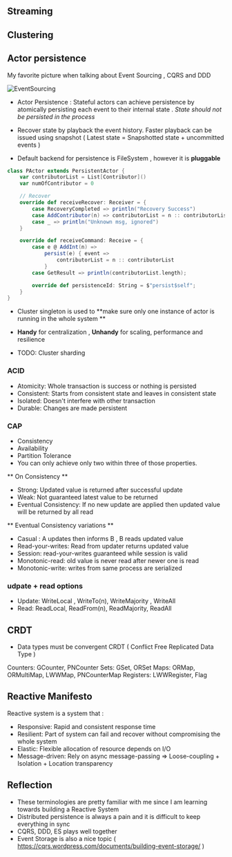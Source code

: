 ## Streaming

## Clustering 

## Actor persistence

My favorite picture when talking about Event Sourcing , CQRS and DDD 

![EventSourcing](http://codeofrob.com/images/internal_codeofrob_com/DDDOverview_big.jpg)


- Actor Persistence : Stateful actors can achieve persistence by atomically persisting each event to their internal state . *State should not be persisted in the process*

- Recover state by playback the event history. Faster playback can be issued using snapshot ( Latest state = Snapshotted state + uncommitted events )

- Default backend for persistence is FileSystem , however it is **pluggable**

```scala
class PActor extends PersistentActor {
    var contributorList = List[Contributor]()
    var numOfContributor = 0

    // Recover
    override def receiveRecover: Receiver = {
        case RecoveryCompleted => println("Recovery Success")
        case AddContributor(n) => contributorList = n :: contributorList
        case _ => println("Unknown msg, ignored")
    }

    override def receiveCommand: Receive = {
        case e @ AddInt(n) =>
            persist(e) { event =>
                contributorList = n :: contributorList
            }
        case GetResult => println(contributorList.length);

        override def persistenceId: String = $"persist$self";
    }
}
```

- Cluster singleton is used to **make sure only one instance of actor is running in the whole system **

- **Handy** for centralization , **Unhandy** for scaling, performance and resilience

- TODO: Cluster sharding

### ACID
- Atomicity: Whole transaction is success or nothing is persisted
- Consistent: Starts from consistent state and leaves in consistent state
- Isolated: Doesn't interfere with other transaction
- Durable: Changes are made persistent

### CAP
- Consistency
- Availability
- Partition Tolerance
- You can only achieve only two within three of those properties.


** On Consistency **
- Strong: Updated value is returned after successful update
- Weak: Not guaranteed latest value to be returned
- Eventual Consistency: If no new update are applied then updated value will be returned by all read

** Eventual Consistency variations **
- Casual : A updates then informs B , B reads updated value
- Read-your-writes: Read from updater returns updated value
- Session: read-your-writes guaranteed while session is valid
- Monotonic-read: old value is never read after newer one is read
- Monotonic-write: writes from same process are serialized

### udpate + read options
- Update: WriteLocal , WriteTo(n), WriteMajority , WriteAll
- Read: ReadLocal, ReadFrom(n), ReadMajority, ReadAll

## CRDT
- Data types must be convergent CRDT ( Conflict Free Replicated Data Type )

Counters: GCounter, PNCounter
Sets: GSet, ORSet
Maps: ORMap, ORMultiMap, LWWMap, PNCounterMap
Registers: LWWRegister, Flag

## Reactive Manifesto

Reactive system is a system that :
- Responsive: Rapid and consistent response time
- Resilient: Part of system can fail and recover without compromising the whole system
- Elastic: Flexible allocation of resource depends on I/O
- Message-driven: Rely on async message-passing => Loose-coupling + Isolation + Location transparency


## Reflection
- These terminologies are pretty familiar with me since I am learning towards building a Reactive System
- Distributed persistence is always a pain and it is difficult to keep everything in sync
- CQRS, DDD, ES plays well together
- Event Storage is also a nice topic ( https://cqrs.wordpress.com/documents/building-event-storage/ )